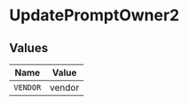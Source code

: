 # UpdatePromptOwner2


## Values

| Name     | Value    |
| -------- | -------- |
| `VENDOR` | vendor   |